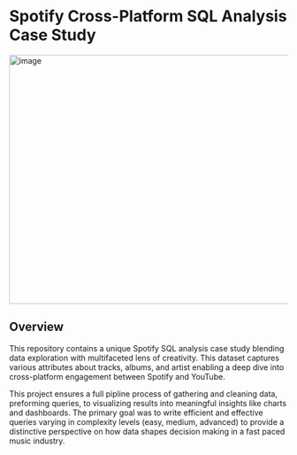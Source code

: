# Spotify Cross-Platform SQL Analysis Case Study

<img width="800" height="450" alt="image" src="https://github.com/user-attachments/assets/c3c30071-2b5b-45cc-a6e4-894577826ccd" />


## Overview
This repository contains a unique Spotify SQL analysis case study blending data exploration with multifaceted lens of creativity.
This dataset captures various attributes about tracks, albums, and artist enabling a deep dive into cross-platform engagement between Spotify and YouTube.

This project ensures a full pipline process of gathering and cleaning data, preforming queries, to visualizing results into meaningful insights like charts and dashboards.
The primary goal was to write efficient and effective queries varying in complexity levels (easy, medium, advanced) to provide a distinctive perspective on how data shapes decision making in a fast paced music industry.
